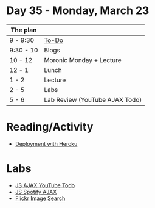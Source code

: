 # Day 35 - Monday, March 23

The plan        |      |
----------------|-------
9 - 9:30        | [To-Do](https://learn.co/lessons/3613)
9:30 - 10       | Blogs
10 - 12         | Moronic Monday + Lecture
12 - 1          | Lunch
1 - 2           | Lecture
2 - 5           | Labs
5 - 6           | Lab Review (YouTube AJAX Todo)

# Reading/Activity

* [Deployment with Heroku](https://learn.co/lessons/5196)

# Labs

* [JS AJAX YouTube Todo](https://learn.flatironschool.com/lessons/3646)
* [JS Spotify AJAX](https://learn.flatironschool.com/lessons/3649)
* [Flickr Image Search](https://learn.flatironschool.com/lessons/3650)
